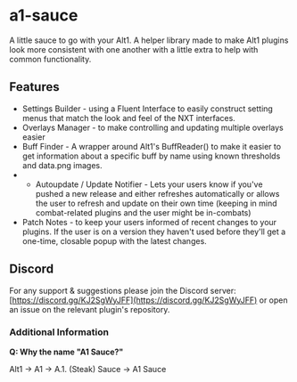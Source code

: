 # a1-sauce
 A little sauce to go with your Alt1. A helper library made to make Alt1 plugins look more consistent with one another with a little extra to help with common functionality.

## Features

- Settings Builder - using a Fluent Interface to easily construct setting menus that match the look and feel of the NXT interfaces.
- Overlays Manager - to make controlling and updating multiple overlays easier
- Buff Finder - A wrapper around Alt1's BuffReader() to make it easier to get information about a specific buff by name using known thresholds and data.png images.
- - Autoupdate / Update Notifier - Lets your users know if you've pushed a new release and either refreshes automatically or allows the user to refresh and update on their own time (keeping in mind combat-related plugins and the user might be in-combats)
- Patch Notes -  to keep your users informed of recent changes to your plugins. If the user is on a version they haven't used before they'll get a one-time, closable popup with the latest changes.

## Discord

For any support & suggestions please join the Discord server: [https://discord.gg/KJ2SgWyJFF](https://discord.gg/KJ2SgWyJFF) or open an issue on the relevant plugin's repository.

### Additional Information

**Q: Why the name "A1 Sauce?"**

Alt1 -> A1 -> A.1. (Steak) Sauce -> A1 Sauce

